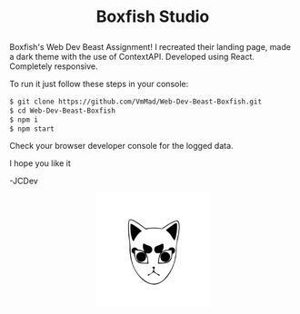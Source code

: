 # <p align=center>Boxfish Studio</p>

Boxfish's Web Dev Beast Assignment!
I recreated their landing page, made a dark theme with the use of ContextAPI. 
Developed using React. Completely responsive.

To run it just follow these steps in your console:
    
    $ git clone https://github.com/VmMad/Web-Dev-Beast-Boxfish.git
    $ cd Web-Dev-Beast-Boxfish
    $ npm i
    $ npm start

Check your browser developer console for the logged data.

I hope you like it

-JCDev

<p align="center"><img src="https://github.com/VmMad/vmmad/blob/main/assets/mask%20inverted.svg?short_path=ce098bd" width="200" height="200"/></p>

